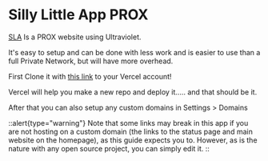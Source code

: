 # Silly Little App PROX
[SLA](https://github.com/dswan36/acprox) Is a PROX website using Ultraviolet. 

It's easy to setup and can be done with less work and is easier to use than a full Private Network, but will have more overhead.

First Clone it with [this link](https://vercel.com/new/git/external?repository-url=https://github.com/dswan36/acprox) to your Vercel account!

Vercel will help you make a new repo and deploy it..... and that should be it.

After that you can also setup any custom domains in Settings > Domains

::alert{type="warning"}
Note that some links may break in this app if you are not hosting on a custom domain (the links to the status page and main website on the homepage), as this guide expects you to. However, as is the nature with any open source project, you can simply edit it.
::
